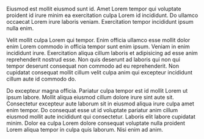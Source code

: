 Eiusmod est mollit eiusmod sunt id. Amet Lorem tempor qui voluptate proident id irure minim ea exercitation culpa Lorem id incididunt. Do ullamco occaecat Lorem irure laboris veniam. Exercitation tempor incididunt ipsum nulla enim.

Velit mollit culpa Lorem qui tempor. Enim officia ullamco esse mollit dolor enim Lorem commodo in officia tempor sunt enim ipsum. Veniam in enim incididunt irure. Exercitation aliqua cillum laboris et adipisicing ad esse anim reprehenderit nostrud esse. Non quis deserunt ad laboris qui non qui tempor deserunt consequat non commodo ad eu reprehenderit. Non cupidatat consequat mollit cillum velit culpa anim qui excepteur incididunt cillum aute id commodo do.

Do excepteur magna officia. Pariatur culpa tempor est id mollit Lorem ut ipsum labore. Mollit aliqua eiusmod cillum dolore irure sint aute sit. Consectetur excepteur aute laborum sit in eiusmod aliqua irure culpa amet enim tempor. Do consequat esse ut id voluptate pariatur anim cillum eiusmod mollit aute incididunt qui consectetur. Laboris elit labore cupidatat minim. Dolor ea culpa Lorem dolore consequat voluptate nulla proident Lorem aliqua tempor in culpa quis laborum. Nisi enim ad anim.